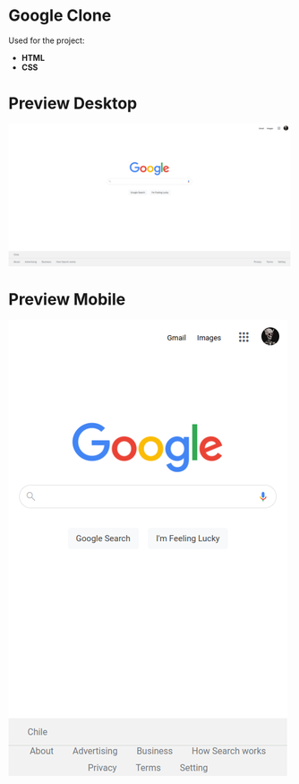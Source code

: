 # **Google Clone**

Used for the project:
* **HTML**
* **CSS**

# **Preview Desktop**
![img](./screenshots/DesktopPreview.png)

# **Preview Mobile**

![img](./screenshots/MobilePreview.png)
